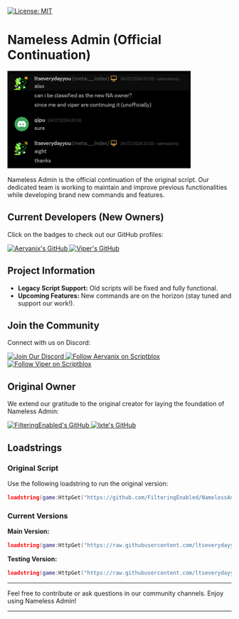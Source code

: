 [![License: MIT](https://img.shields.io/badge/License-MIT-yellow.svg)](https://github.com/ltseverydayyou/Nameless-Admin/blob/main/LICENSE)

# Nameless Admin (Official Continuation)

![Proof of Ownership](Github_Images/na_Proof.png)

Nameless Admin is the official continuation of the original script. Our dedicated team is working to maintain and improve previous functionalities while developing brand new commands and features.

## Current Developers (New Owners)

Click on the badges to check out our GitHub profiles:

<div align="left">
  <a href="https://github.com/ltseverydayyou">
    <img src="https://img.shields.io/badge/Aervanix%20(@ltseverydayyou)-black?logo=github&logoColor=white&labelColor=black" alt="Aervanix's GitHub">
  </a>
  <a href="https://github.com/Cosmella-v">
    <img src="https://img.shields.io/badge/Viper%20(@Cosmella)-darkgreen?logo=github&logoColor=white" alt="Viper's GitHub">
  </a>
</div>

## Project Information

- **Legacy Script Support:** Old scripts will be fixed and fully functional.
- **Upcoming Features:** New commands are on the horizon (stay tuned and support our work!).

## Join the Community

Connect with us on Discord:

<div align="left">
  <a href="https://discord.gg/zS7TpV3p64">
    <img src="https://img.shields.io/badge/Nameless_Admin_V2_Discord-969ef2?logo=discord&logoColor=blue&labelColor=969ef2" alt="Join Our Discord">
  </a>
  <a href="https://scriptblox.com/u/Aervanix">
    <img src="https://img.shields.io/badge/__null-black.svg?logo=data:image/png;base64,iVBORw0KGgoAAAANSUhEUgAAACAAAAAgBAMAAACBVGfHAAAAKlBMVEVHcEyMff+Mff+Mff+Mff+Mff+Mff+Mff+Mff+Mff+Mff+Mff+Mff+Mff+DauQDAAAADnRSTlMADFUlMrlw/5X0g+On0vgqudEAAADnSURBVHgBYiAZMKILMIEIZmMgcHFxNgRUIc+IEYUBFIVvbLuKFpE2O4htl3HuQ8wdRH1s2+xiZ9YyePzndOcDEAAgkGa5QBKAidn5Zq0mFXgA/PpglMVafwKhnSaU8DlIBoLbTCDbphRvWGK7COoqOSjC4wEJARJIdgEIN6GF5KANfigh+2BDUDTJTQFaMkkZAhy8ku0iUKUcLYA/yW0I4Ev2FYkQSOZ2ixBKBV4QwGwDKo7UkxPH6cMlDCBJyhWvMOGLZF9lkWLBAimPVVAG/CUNgqj3jJR2DfwM4B/TNEDyid7ZjbYuEbNd7qs3kgsAAAAASUVORK5CYII=" alt="Follow Aervanix on Scriptblox">
  </a>
  <a href="https://scriptblox.com/u/Viper">
    <img src="https://img.shields.io/badge/Viper-darkgreen.svg?logo=data:image/png;base64,iVBORw0KGgoAAAANSUhEUgAAACAAAAAgBAMAAACBVGfHAAAAKlBMVEVHcEyMff+Mff+Mff+Mff+Mff+Mff+Mff+Mff+Mff+Mff+Mff+Mff+Mff+DauQDAAAADnRSTlMADFUlMrlw/5X0g+On0vgqudEAAADnSURBVHgBYiAZMKILMIEIZmMgcHFxNgRUIc+IEYUBFIVvbLuKFpE2O4htl3HuQ8wdRH1s2+xiZ9YyePzndOcDEAAgkGa5QBKAidn5Zq0mFXgA/PpglMVafwKhnSaU8DlIBoLbTCDbphRvWGK7COoqOSjC4wEJARJIdgEIN6GF5KANfigh+2BDUDTJTQFaMkkZAhy8ku0iUKUcLYA/yW0I4Ev2FYkQSOZ2ixBKBV4QwGwDKo7UkxPH6cMlDCBJyhWvMOGLZF9lkWLBAimPVVAG/CUNgqj3jJR2DfwM4B/TNEDyid7ZjbYuEbNd7qs3kgsAAAAASUVORK5CYII=" alt="Follow Viper on Scriptblox">
  </a>
</div>

## Original Owner

We extend our gratitude to the original creator for laying the foundation of Nameless Admin:

<div align="left">
  <a href="https://github.com/FilteringEnabled">
    <img src="https://img.shields.io/badge/FilteringEnabled-black?logo=github&logoColor=white&labelColor=black" alt="FilteringEnabled's GitHub">
  </a>
  <a href="https://github.com/lxte">
    <img src="https://img.shields.io/badge/lxte-black?logo=github&logoColor=white" alt="lxte's GitHub">
  </a>
</div>

## Loadstrings

### Original Script

Use the following loadstring to run the original version:

```lua
loadstring(game:HttpGet("https://github.com/FilteringEnabled/NamelessAdmin/blob/main/Source?raw=true"))()
```

### Current Versions

**Main Version:**

```lua
loadstring(game:HttpGet("https://raw.githubusercontent.com/ltseverydayyou/Nameless-Admin/main/Source.lua"))()
```

**Testing Version:**

```lua
loadstring(game:HttpGet("https://raw.githubusercontent.com/ltseverydayyou/Nameless-Admin/main/NA%20testing.lua"))()
```

---

Feel free to contribute or ask questions in our community channels. Enjoy using Nameless Admin!

---
